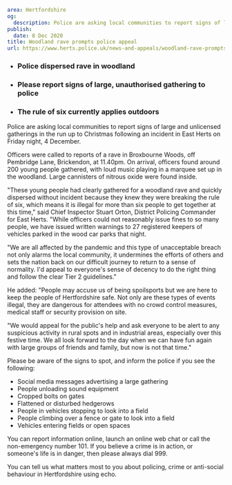 ```yaml
area: Hertfordshire
og:
  description: Police are asking local communities to report signs of large and unlicensed gatherings in the run up to Christmas following an incident in East Herts on Friday night, 4 December.
publish:
  date: 8 Dec 2020
title: Woodland rave prompts police appeal
url: https://www.herts.police.uk/news-and-appeals/woodland-rave-prompts-police-appeal-0960
```

* ### Police dispersed rave in woodland

 * ### Please report signs of large, unauthorised gathering to police

 * ### The rule of six currently applies outdoors

Police are asking local communities to report signs of large and unlicensed gatherings in the run up to Christmas following an incident in East Herts on Friday night, 4 December.

Officers were called to reports of a rave in Broxbourne Woods, off Pembridge Lane, Brickendon, at 11.40pm. On arrival, officers found around 200 young people gathered, with loud music playing in a marquee set up in the woodland. Large cannisters of nitrous oxide were found inside.

"These young people had clearly gathered for a woodland rave and quickly dispersed without incident because they knew they were breaking the rule of six, which means it is illegal for more than six people to get together at this time," said Chief Inspector Stuart Orton, District Policing Commander for East Herts. "While officers could not reasonably issue fines to so many people, we have issued written warnings to 27 registered keepers of vehicles parked in the wood car parks that night.

"We are all affected by the pandemic and this type of unacceptable breach not only alarms the local community, it undermines the efforts of others and sets the nation back on our difficult journey to return to a sense of normality. I'd appeal to everyone's sense of decency to do the right thing and follow the clear Tier 2 guidelines."

He added: "People may accuse us of being spoilsports but we are here to keep the people of Hertfordshire safe. Not only are these types of events illegal, they are dangerous for attendees with no crowd control measures, medical staff or security provision on site.

"We would appeal for the public's help and ask everyone to be alert to any suspicious activity in rural spots and in industrial areas, especially over this festive time. We all look forward to the day when we can have fun again with large groups of friends and family, but now is not that time."

Please be aware of the signs to spot, and inform the police if you see the following:

 * Social media messages advertising a large gathering
 * People unloading sound equipment
 * Cropped bolts on gates
 * Flattened or disturbed hedgerows
 * People in vehicles stopping to look into a field
 * People climbing over a fence or gate to look into a field
 * Vehicles entering fields or open spaces

You can report information online, launch an online web chat or call the non-emergency number 101. If you believe a crime is in action, or someone's life is in danger, then please always dial 999.

You can tell us what matters most to you about policing, crime or anti-social behaviour in Hertfordshire using echo.
